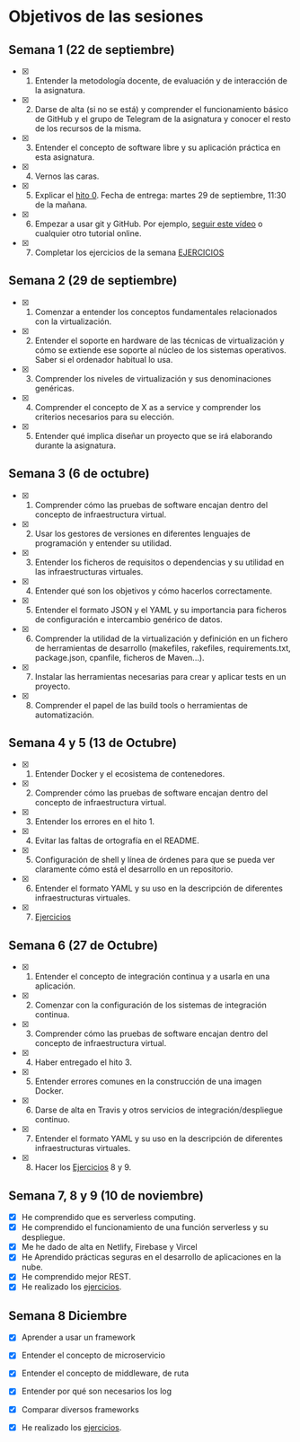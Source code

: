 # Objetivos de las sesiones

## Semana 1 (22 de septiembre)

- [x] 1. Entender la metodología docente, de evaluación y de interacción de la asignatura.
- [x] 2. Darse de alta (si no se está) y comprender el funcionamiento básico de GitHub y el grupo de Telegram de la asignatura y conocer el resto de los recursos de la misma.
- [x] 3. Entender el concepto de software libre y su aplicación práctica en esta asignatura.
- [x] 4. Vernos las caras.
- [x] 5. Explicar el [hito 0](http://jj.github.io/IV/documentos/proyecto/0.Repositorio). Fecha de entrega: martes 29 de septiembre, 11:30 de la mañana.
- [x] 6. Empezar a usar git y GitHub. Por ejemplo, [seguir este vídeo](https://www.youtube.com/watch?v=gmXyJI01qa8) o cualquier otro tutorial online.
- [x] 7. Completar los ejercicios de la semana [EJERCICIOS](https://github.com/alexrodriguezlop/EjerciciosIV2021)

## Semana 2 (29 de septiembre)
- [x] 1. Comenzar a entender los conceptos fundamentales relacionados con la virtualización.
- [x] 2. Entender el soporte en hardware de las técnicas de virtualización y cómo se extiende ese soporte al núcleo de los sistemas operativos. Saber si el ordenador habitual lo usa.
- [x] 3. Comprender los niveles de virtualización y sus denominaciones genéricas.
- [x] 4. Comprender el concepto de X as a service y comprender los criterios necesarios para su elección.
- [x] 5. Entender qué implica diseñar un proyecto que se irá elaborando durante la asignatura.

## Semana 3 (6 de octubre)
- [x] 1. Comprender cómo las pruebas de software encajan dentro del concepto de infraestructura virtual.
- [x] 2. Usar los gestores de versiones en diferentes lenguajes de programación y entender su utilidad.
- [x] 3. Entender los ficheros de requisitos o dependencias y su utilidad en las infraestructuras virtuales.
- [x] 4. Entender qué son los objetivos y cómo hacerlos correctamente.
- [x] 5. Entender el formato JSON y el YAML y su importancia para ficheros de configuración e intercambio genérico de datos.
- [x] 6. Comprender la utilidad de la virtualización y definición en un fichero de herramientas de desarrollo (makefiles, rakefiles, requirements.txt, package.json, cpanfile, ficheros de Maven...).
- [x] 7. Instalar las herramientas necesarias para crear y aplicar tests en un proyecto.
- [x] 8. Comprender el papel de las build tools o herramientas de automatización.

## Semana 4 y 5 (13 de Octubre)
- [x] 1. Entender Docker y el ecosistema de contenedores.
- [x] 2. Comprender cómo las pruebas de software encajan dentro del concepto de infraestructura virtual.
- [x] 3. Entender los errores en el hito 1.
- [x] 4. Evitar las faltas de ortografía en el README. 
- [x] 5. Configuración de shell y línea de órdenes para que se pueda ver claramente cómo está el desarrollo en un repositorio.
- [x] 6. Entender el formato YAML y su uso en la descripción de diferentes infraestructuras virtuales.
- [x] 7. [Ejercicios](https://github.com/alexrodriguezlop/EjerciciosIV2021/tree/master/Semana4)


## Semana 6 (27 de Octubre)
- [x] 1. Entender el concepto de integración continua y a usarla en una aplicación.
- [x] 2. Comenzar con la configuración de los sistemas de integración continua.
- [x] 3. Comprender cómo las pruebas de software encajan dentro del concepto de infraestructura virtual.
- [x] 4. Haber entregado el hito 3.
- [x] 5. Entender errores comunes en la construcción de una imagen Docker.
- [x] 6. Darse de alta en Travis y otros servicios de integración/despliegue continuo.
- [x] 7. Entender el formato YAML y su uso en la descripción de diferentes infraestructuras virtuales.
- [x] 8. Hacer los  [Ejercicios](https://github.com/alexrodriguezlop/EjerciciosIV2021/tree/master/Semana6) 8 y 9.

## Semana  7, 8 y 9 (10 de noviembre)
- [X] He comprendido que es serverless computing.
- [X] He comprendido el funcionamiento de una función serverless y su despliegue.
- [x] Me he dado de alta en Netlify, Firebase y Vircel
- [X] He Aprendido prácticas seguras en el desarrollo de aplicaciones en la nube.
- [x] He comprendido mejor REST.
- [X] He realizado los [ejercicios](https://github.com/alexrodriguezlop/EjerciciosIV2021/tree/master/Semana9).

## Semana 8 Diciembre
- [x] Aprender a usar un framework
- [x] Entender el concepto de microservicio
- [x] Entender el concepto de middleware, de ruta
- [x] Entender por qué son necesarios los log
- [x] Comparar diversos frameworks
- [x] He realizado los [ejercicios](https://github.com/alexrodriguezlop/EjerciciosIV2021/tree/master/Semana10).

